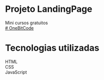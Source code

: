 # Projeto LandingPage
Mini cursos gratuitos
<br>
<a href="https://start.onebitcode.com/"># OneBitCode</a>

# Tecnologias utilizadas
HTML <br>
CSS <br>
JavaScript
